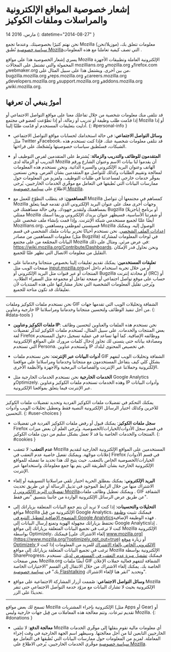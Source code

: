 # إشعار خصوصية المواقع الإلكترونية والمراسلات وملفات الكوكيز

14 مارس، 2016
{: datetime="2014-08-27" }

نحن نهتم كثيرًا بخصوصيتك. وعندما تجمع Mozilla (موزيلا/نحن)‎ معلومات تتعلق بك، نُطبق ‎[سياسة خصوصية Mozilla‏](https://www.mozilla.org/privacy/) التي تصف كيفية تعاملنا مع هذه المعلومات.

يسري إشعار الخصوصية هذا على مواقع Mozilla الإلكترونية العاملة وتطبيقات الأجهزة المحمولة والتي تشتمل على المجالات mozillians.org وmozilla.org وfirefox.com وwebmaker.org من بين أخرى. ويشتمل هذا على سبيل المثال على، bugzilla.mozilla.org وreps.mozilla.org وcareers.mozilla.org وdevelopers.mozilla.org وsupport.mozilla.org وaddons.mozilla.org وwiki.mozilla.org.

## أمورٌ ينبغي أن تعرفها

قد نتلقى منك معلومات شخصية من خلال تفاعلك معنا على مواقع التواصل الاجتماعي أو إذا قدّمت طلب وظيفة أو تدريب أو زمالة، أو إذا تطوّعت كعضو في مجتمع Mozilla أو إذا أدليت بتعليقات المستخدم أو قدّمت طلبًا إلينا. 
{: #personal-info }

* **وسائل التواصل الاجتماعي**: في حالة استخدامك لحسابات مواقع التواصل الاجتماعي مثل Twitter وFacebook، قد نتلقى معلومات شخصية عنك. فإذا كنت تستخدم هذه الشبكات، فستُطبق سياسات خصوصيتها ونُشجّعك على قراءتها.

* **المتقدمون للوظائف والتدريب والزمالة**: يُشترط على المتقدمين لفرص التوظيف أو التدريب أو الزمالة لدى Mozilla أن يقدموا لنا بيانات الاسم وعنوان الشارع ورقم الهاتف وعنوان البريد الإلكتروني والسيرة الذاتية. ونحن نستخدم هذه المعلومات لمعالجة وتقييم الطلبات وكذلك للتواصل مع المتقدمين بشأن الفرص. ونحن نستعين بموفّر خدمات خارجي لمساعدتنا في طلبات التوظيف. ولمزيدٍ من المعلومات حول ممارسات البيانات التي نُطبقها في التعامل مع موفّري الخدمات الخارجيين، يُرجى الاطلاع على [سياسة خصوصية Mozilla‏](https://www.mozilla.org/privacy/).

* **المساهمون**: قد يتطلب التطوّع للعمل مع Mozilla كمساهم في مجتمعها أن تتواصل Mozilla وجهات أخرى معك على عنوان البريد الإلكتروني الذي تقدمه فيما يتعلق بمساهمتك ولتقدير جهودك. وفي حالة مساهمتك في Bugzilla (باجزيلا)‎ أو برنامج ممثلي Mozilla أو شفرتنا الأساسية، فسيظهر عنوان بريدك الإلكتروني وربما اسمك أيضًا علنًا لجميع مستخدمي شبكة الإنترنت. وإذا قمت بإنشاء ملف شخصي على Mozillians.org، فسيتسنى لموظفي ومساهمي Mozilla الوصول إليه. ويمكنك تحرير بيانات ملفك الشخصي في قسم ‎[إعدادات الملف الشخصي](https://mozillians.org/user/edit). نحن نستخدم أحيانًا معلومات المساهمين من مصادر ‎(مثل Bugzilla) في لوحات المعلومات لمشاركة البيانات المجمّعة من على مجتمع Mozilla في عرض مرئي. ومثال على ذلك: <https://wiki.mozilla.org/Contribute/Dashboards>. ونحن نحاول قدر الإمكان التقليل من معلومات الاتصال التي تظهر علنًا للجميع.

* **تعليقات المستخدمين**:  يمكنك تقديم تعليقات إلينا بخصوص منتجاتنا وخدماتنا على صفحات الويب مثل [input.mozilla.org‏](https://input.mozilla.org/) أو من خلال تجربة استخدام داخل أحد المنتجات أو عبر قنوات مثل البريد الإلكتروني أو Bugzilla أو محادثة إنترنت (IRC) أو حساب على موقع تواصل اجتماعي أو صفحة تفاعل أو مجموعة مثل السفراء الطلاب. ويُرجى تقليل المعلومات الشخصية التي تختار مشاركتها على هذه المنتديات لأن تعليقاتك قد تكون متاحة للجميع.

---------------------------------------

نحن نستخدم ملفات الكوكيز وملفات GIF الشفافة وتحليلات الويب التي تقدمها جهات خارجية وعناوين IP من أجل تنفيذ الوظائف ولتحسين منتجاتنا وخدماتنا ومراسلاتنا. 
{: #data-tools }

* **ملفات الكوكيز وعناوين IP**: نحن نستخدم هذه الملفات والعناوين لتحسين وظائف بعض المنتجات والخدمات. على سبيل المثال، تُستخدم ملفات الكوكيز لتذكّر تفضيلات لغة Firefox ووظائفه الإضافية. كما أنها تساعد في عملية تسجيل دخول المستخدم ومصادقة بياناته حتى يتسنى لك تجاوز إدخال كلمات مرورك على المواقع الإلكترونية التي تستخدم Persona.  وتُستخدم عناوين IP في تخصيص المحتوى لبلدك.

* **أدوات البيانات عبر الإنترنت**: نحن نستخدم ملفات GIF الشفافة وتحليلات الويب لنفهم بشكلٍ كلي كيف يتفاعل المستخدمون مع منتجاتنا وخدماتنا ومراسلاتنا على مواقعنا الإلكترونية وحملاتنا عبر الإنترنت والقصاصات البرمجية والأجهزة والأنظمة الأخرى.

* **الخدمات الخارجية** نحن نستخدم الخدمات الخارجية مثل Google Analytics وOptimizely.  وهذه الخدمات تستخدم ملفات الكوكيز وعناوين IP وأدوات البيانات عبر الإنترنت فيما يتعلق بمواقعنا الإلكترونية.

---------------------------------------

يمكنك التحكم في تفضيلات ملفات الكوكيز الفردية وتحديد تفضيلات ملفات الكوكيز للآخرين وكذلك اختيار الرسائل الإلكترونية النصية فقط وتعطيل تحليلات الويب وأدوات التحسين. 
{: #user-choices }

* **سجل ملفات الكوكيز**: يمكنك قبول أو رفض ملفات الكوكيز الفردية في تفضيلات Firefox في قسم سجل الأدوات/الخيارات/الخصوصية. ويُرجى العلم أن بعض ميزات المنتجات والخدمات الخاصة بنا قد لا تعمل بشكل سليم من دون ملفات الكوكيز.
{: #cookies }

* **عدم التعقب**: لا تتعقب Mozilla المستخدمين على المواقع الإلكترونية الخارجية لتقديم إعلانات موجّهة.  ويمكنك تفعيل خاصية عدم التعقب في Firefox في قسم الأدوات/الخيارات/الخصوصية الخاص بالتعقب. حيث يتيح لك هذا تحديد ما تفضله للمواقع الإلكترونية الخارجية بشأن الطريقة التي يتم بها جمع معلوماتك واستخدامها عبر الإنترنت.

* **البريد الإلكتروني**: يمكنك بمطلق الحرية اختيار تلقي مراسلاتنا التسويقية أو إلغاء الاشتراك منها من خلال الرابط الموجود في تذييل الرسالة أو عن طريق تحديث ‎[تفضيلات البريد الإلكتروني لـ Mozilla‏](https://www.mozilla.org/newsletter/recovery/). ويمكنك تعطيل وظائف ملفات GIF الشفافة عن طريق عرض الرسائل الإلكترونية الواردة من جانبنا بتنسيق "نص فقط".

* **التحليلات والتحسينات**: إذا كنت لا تريد أن يتم جمع البيانات المتعلقة بزياراتك إلى مواقع Mozilla الإلكترونية من قِبل Google Analytics، فيمكنك تثبيت [وظيفة المتصفح الإضافية لتعطيل التتبع في Google Analytics‏](https://tools.google.com/dlpage/gaoptout). فهذه الوظيفة الإضافية تحتفظ بزياراتك مجهولة الهوية وتمنع إرسال البيانات إلى Google Analytics‏.
إذا كنت لا ترغب في تجميع البيانات المتعلقة بزياراتك إلى مواقع Mozilla الإلكترونية بواسطة Optimizely، فيمكنك [إلغاء الاشتراك على www.mozilla.org](https://www.mozilla.org/?optimizely_opt_out=true) أو زيارة [موقع Optimizely الإلكتروني الخاص بإلغاء الاشتراك](https://www.optimizely.com/opt_out) للمزيد من المعلومات إذا كنت لا ترغب في تجميع البيانات المتعلقة بزياراتك إلى مواقع Mozilla الإلكترونية بواسطة ShareProgress، فيمكنك [تشغيل ميزة عدم التعقب في المستعرض لديك](https://support.mozilla.org/kb/how-do-i-turn-do-not-track-feature). تستخدم بعض صفحات Mozilla.org أيضًا ملفات GIF الشفافة لتتفهم فعالية حملات الإعلان الخاصة بك.  يمكنك إلغاء الاشتراك من خلال الانتقال إلى القسم “الاختيارات الخاصة بك” في [سياسة خصوصية Flashtalking](http://www.flashtalking.com/us/privacypolicy) وتحديد “انقر هنا لإلغاء الاشتراك”.

* **وسائل التواصل الاجتماعي**: صُممت أزرار المشاركة الاجتماعية على مواقع Mozilla الإلكترونية بحيث لا تشارك البيانات مع مزوّد خدمة التواصل الاجتماعي حتى تنقر تحديدًا على الزر.

---------------------------------------

تسمح لك بعض مواقع Mozilla الإلكترونية بإجراء المشتريات (مثل Apps أو Gear) أو تقديم تبرعات. وتتم معالجة هذه المعاملات من قِبل جهات خارجية وليس Mozilla. 
{: #donations }

* **معالجة الدفع**:   لا تتلقى Mozilla أي معلومات مالية تقوم بنقلها إلى موفّري الخدمات الخارجيين التابعين لنا من أجل معالجتها. وسيظهر اسم الجهة الخارجية في وقت إجراء المعاملة.  لمزيدٍ من المعلومات حول ممارسات البيانات التي نُطبقها في التعامل مع موفّري الخدمات الخارجيين، يُرجى الاطلاع على ‎[سياسة خصوصية Mozilla‏](https://www.mozilla.org/privacy/).
